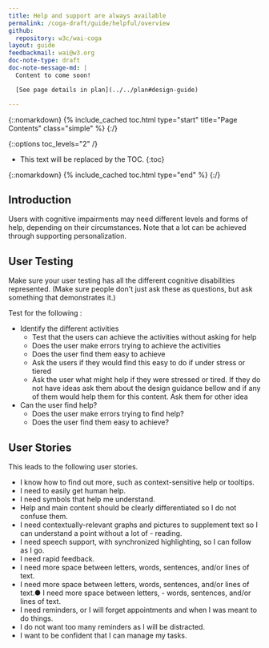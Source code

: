 ```yaml
---
title: Help and support are always available
permalink: /coga-draft/guide/helpful/overview
github:
  repository: w3c/wai-coga
layout: guide
feedbackmail: wai@w3.org
doc-note-type: draft
doc-note-message-md: |
  Content to come soon!

  [See page details in plan](../../plan#design-guide)

---
```

{::nomarkdown}
{% include_cached toc.html type="start" title="Page Contents" class="simple" %}
{:/}

{::options toc_levels="2" /}

- This text will be replaced by the TOC.
{:toc}

{::nomarkdown}
{% include_cached toc.html type="end" %}
{:/}

## Introduction

Users with cognitive impairments may need different levels and forms of help, depending on their circumstances. Note that a lot can be achieved through supporting personalization.

## User Testing

Make sure your user testing has all the different cognitive disabilities represented. (Make sure people don't just   ask these as questions, but ask something that demonstrates it.)

Test for the following  :

- Identify the different activities
  - Test that the users can achieve the activities without asking for help
  - Does the user make errors trying to achieve the activities
  - Does the user find them easy to achieve
  - Ask the users if they would find this easy to do if under stress or tiered
  - Ask the user what might help if they were stressed or tired. If they do not have ideas ask them about the design guidance bellow and if any of them would help them for this content. Ask them for other idea
- Can the user find help?
  - Does the user make errors trying to find help?
  - Does the user find them easy to achieve?
  
## User Stories

This leads to the following user stories.

- I know how to find out more, such as context-sensitive help or tooltips.
- I need to easily get human help.
- I need symbols that help me understand.
- Help and main content should be clearly differentiated so I do not confuse them.
- I need contextually-relevant graphs and pictures to supplement text so I can understand a point without a lot of - reading.
- I need speech support, with synchronized highlighting, so I can follow as I go.
- I need rapid feedback.
- I need more space between letters, words, sentences, and/or lines of text.
- I need more space between letters, words, sentences, and/or lines of text.● I need more space between letters, - words, sentences, and/or lines of text.
- I need reminders, or I will forget appointments and when I was meant to do things.
- I do not want too many reminders as I will be distracted.
- I want to be confident that I can manage my tasks.
